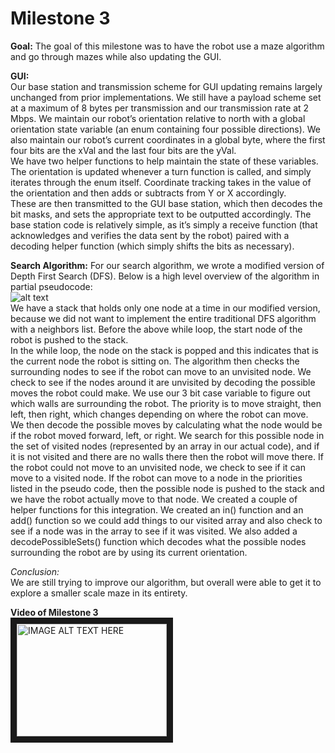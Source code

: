 # Milestone 3


**Goal:**
The goal of this milestone was to have the robot use a maze algorithm and go through mazes while also updating the GUI.



**GUI:**  
Our base station and transmission scheme for GUI updating remains largely unchanged from prior implementations. We still have a payload scheme set at a maximum of 8 bytes per transmission and our transmission rate at 2 Mbps. We maintain our robot’s orientation relative to north with a global orientation state variable (an enum containing four possible directions). We also maintain our robot’s current coordinates in a global byte, where the first four bits are the xVal and the last four bits are the yVal.    
We have two helper functions to help maintain the state of these variables. The orientation is updated whenever a turn function is called, and simply iterates through the enum itself. Coordinate tracking takes in the value of the orientation and then adds or subtracts from Y or X accordingly.    
These are then transmitted to the GUI base station, which then decodes the bit masks, and sets the appropriate text to be outputted accordingly. The base station code is relatively simple, as it’s simply a receive function (that acknowledges and verifies the data sent by the robot) paired with a decoding helper function (which simply shifts the bits as necessary).     

**Search Algorithm:** 
For our search algorithm, we wrote a modified version of Depth First Search (DFS). Below is a high level overview of the algorithm in partial pseudocode:  
![alt text](/assets/milestone3/highLevelAlgo.png)   
We have a stack that holds only one node at a time in our modified version, because we did not want to implement the entire traditional DFS algorithm with a neighbors list. Before the above while loop, the start node of the robot is pushed to the stack.   
In the while loop, the node on the stack is popped and this indicates that is the current node the robot is sitting on. The algorithm then checks the surrounding nodes to see if the robot can move to an unvisited node. We check to see if the nodes around it are unvisited by decoding the possible moves the robot could make. We use our 3 bit case variable to figure out which walls are surrounding the robot. The priority is to move straight, then left, then right, which changes depending on where the robot can move.   
We then decode the possible moves by calculating what the node would be if the robot moved forward, left, or right. We search for this possible node in the set of visited nodes (represented by an array in our actual code), and if it is not visited and there are no walls there then the robot will move there. If the robot could not move to an unvisited node, we check to see if it can move to a visited node. If the robot can move to a node in the priorities listed in the pseudo code, then the possible node is pushed to the stack and we have the robot actually move to that node.
We created a couple of helper functions for this integration. We created an in() function and an add() function so we could add things to our visited array and also check to see if a node was in the array to see if it was visited. We also added a decodePossibleSets() function which decodes what the possible nodes surrounding the robot are by using its current orientation.  

*Conclusion:*  
We are still trying to improve our algorithm, but overall were able to get it to explore a smaller scale maze in its entirety.


**Video of Milestone 3**  
<a href="https://www.youtube.com/watch?v=VNQdwcPG0ts
" target="_blank"><img src="http://img.youtube.com/vi/VNQdwcPG0ts-k/0.jpg" 
alt="IMAGE ALT TEXT HERE" width="240" height="180" border="10" /></a>



